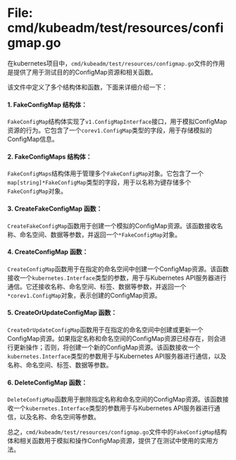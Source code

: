 # File: cmd/kubeadm/test/resources/configmap.go

在kubernetes项目中，`cmd/kubeadm/test/resources/configmap.go`文件的作用是提供了用于测试目的的ConfigMap资源和相关函数。

该文件中定义了多个结构体和函数，下面来详细介绍一下：

#### 1. FakeConfigMap 结构体：
`FakeConfigMap`结构体实现了`v1.ConfigMapInterface`接口，用于模拟ConfigMap资源的行为。它包含了一个`corev1.ConfigMap`类型的字段，用于存储模拟的ConfigMap信息。

#### 2. FakeConfigMaps 结构体：
`FakeConfigMaps`结构体用于管理多个`FakeConfigMap`对象。它包含了一个`map[string]*FakeConfigMap`类型的字段，用于以名称为键存储多个`FakeConfigMap`对象。

#### 3. CreateFakeConfigMap 函数：
`CreateFakeConfigMap`函数用于创建一个模拟的ConfigMap资源。该函数接收名称、命名空间、数据等参数，并返回一个`*FakeConfigMap`对象。

#### 4. CreateConfigMap 函数：
`CreateConfigMap`函数用于在指定的命名空间中创建一个ConfigMap资源。该函数接收一个`kubernetes.Interface`类型的参数，用于与Kubernetes API服务器进行通信。它还接收名称、命名空间、标签、数据等参数，并返回一个`*corev1.ConfigMap`对象，表示创建的ConfigMap资源。

#### 5. CreateOrUpdateConfigMap 函数：
`CreateOrUpdateConfigMap`函数用于在指定的命名空间中创建或更新一个ConfigMap资源。如果指定名称和命名空间的ConfigMap资源已经存在，则会进行更新操作；否则，将创建一个新的ConfigMap资源。该函数接收一个`kubernetes.Interface`类型的参数用于与Kubernetes API服务器进行通信，以及名称、命名空间、标签、数据等参数。

#### 6. DeleteConfigMap 函数：
`DeleteConfigMap`函数用于删除指定名称和命名空间的ConfigMap资源。该函数接收一个`kubernetes.Interface`类型的参数用于与Kubernetes API服务器进行通信，以及名称、命名空间等参数。

总之，`cmd/kubeadm/test/resources/configmap.go`文件中的`FakeConfigMap`结构体和相关函数用于模拟和操作ConfigMap资源，提供了在测试中使用的实用方法。

